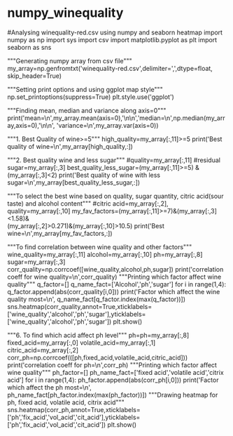 # numpy_winequality
#Analysing winequality-red.csv using numpy and seaborn heatmap
import numpy as np
import sys
import csv
import matplotlib.pyplot as plt
import seaborn as sns

"""Generating numpy array from csv file"""
my_array=np.genfromtxt('winequality-red.csv',delimiter=',',dtype=float,
                       skip_header=True)

"""Setting print options and using ggplot map style"""
np.set_printoptions(suppress=True)
plt.style.use('ggplot')

"""Finding mean, median and variance along axis=0"""
print('mean=\n',my_array.mean(axis=0),'\n\n','median=\n',np.median(my_array,axis=0),'\n\n',
      'variance=\n',my_array.var(axis=0))


"""1. Best Quality of wine>=5"""
high_quality=my_array[:,11]>=5
print('Best quality of wine=\n',my_array[high_quality,:])


"""2. Best quality wine and less sugar"""
#quality=my_array[:,11]
#residual sugar=my_array[:,3]
best_quality_less_sugar=(my_array[:,11]>=5) & (my_array[:,3]<2)
print('Best quality of wine with less sugar=\n',my_array[best_quality_less_sugar,:])

"""To select the best wine based on quality, sugar quantity, citric acid(sour taste) and alcohol content"""
#citric acid=my_array[:,2], quality=my_array[:,10]
my_fav_factors=(my_array[:,11]>=7)&(my_array[:,3]<1.58)&\
               (my_array[:,2]>0.271)&(my_array[:,10]>10.5)
print('Best wine=\n',my_array[my_fav_factors,:])

"""To find correlation between wine quality and other factors"""
wine_quality=my_array[:,11]
alcohol=my_array[:,10]
ph=my_array[:,8]
sugar=my_array[:,3]
corr_quality=np.corrcoef([wine_quality,alcohol,ph,sugar])
print('correlation coeff for wine quality=\n',corr_quality)
"""Printing which factor affect wine quality"""
q_factor=[]
q_name_fact=['Alcohol','ph','sugar']
for i in range(1,4):
    q_factor.append(abs(corr_quality[i,0]))
print('Factor which affect the wine quality most=\n',
      q_name_fact[q_factor.index(max(q_factor))])
sns.heatmap(corr_quality,annot=True,xticklabels=['wine_quality','alcohol','ph','sugar'],yticklabels=['wine_quality','alcohol','ph','sugar'])
plt.show()

"""6. To find which acid affect ph level"""
ph=ph=my_array[:,8]
fixed_acid=my_array[:,0]
volatile_acid=my_array[:,1]
citric_acid=my_array[:,2]
corr_ph=np.corrcoef(([ph,fixed_acid,volatile_acid,citric_acid]))
print('correlation coeff for ph=\n',corr_ph)
"""Printing which factor affect wine quality"""
ph_factor=[]
ph_name_fact=['fixed acid','volatile acid','citrix acid']
for i in range(1,4):
    ph_factor.append(abs(corr_ph[i,0]))
print('Factor which affect the ph most=\n',
      ph_name_fact[ph_factor.index(max(ph_factor))])
"""Drawing heatmap for ph, fixed acid, volatile acid, citrix acid"""
sns.heatmap(corr_ph,annot=True,xticklabels=['ph','fix_acid','vol_acid','cit_acid'],yticklabels=['ph','fix_acid','vol_acid','cit_acid'])
plt.show()
